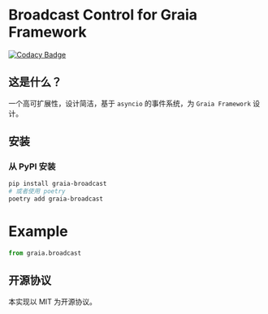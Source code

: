 # Broadcast Control for Graia Framework

[![Codacy Badge](https://api.codacy.com/project/badge/Grade/94b7f4af4d2d45cc88d45a2a80d7b8e4)](https://app.codacy.com/gh/GraiaProject/BroadcastControl?utm_source=github.com&utm_medium=referral&utm_content=GraiaProject/BroadcastControl&utm_campaign=Badge_Grade_Settings)


## 这是什么？
一个高可扩展性，设计简洁，基于 `asyncio` 的事件系统，为 `Graia Framework` 设计。

## 安装
### 从 PyPI 安装
``` bash
pip install graia-broadcast
# 或者使用 poetry
poetry add graia-broadcast
```

# Example

```python
from graia.broadcast
```

## 开源协议
本实现以 MIT 为开源协议。